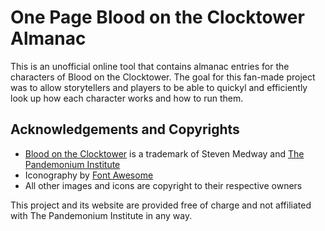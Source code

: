 # One Page Blood on the Clocktower Almanac

This is an unofficial online tool that contains almanac entries for the characters of Blood on the Clocktower. The goal for this fan-made project was to allow storytellers and players to be able to quickyl and efficiently look up how each character works and how to run them.

## Acknowledgements and Copyrights

* [Blood on the Clocktower](https://bloodontheclocktower.com/) is a trademark of Steven Medway and [The Pandemonium Institute](https://www.thepandemoniuminstitute.com/)
* Iconography by [Font Awesome](https://fontawesome.com/)
* All other images and icons are copyright to their respective owners

This project and its website are provided free of charge and not affiliated with The Pandemonium Institute in any way.